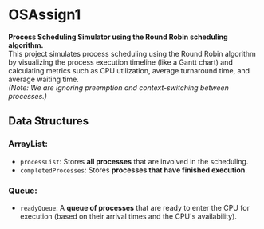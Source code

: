 # OSAssign1
**Process Scheduling Simulator using the Round Robin scheduling algorithm.**  
This project simulates process scheduling using the Round Robin algorithm by visualizing the process execution timeline (like a Gantt chart) and calculating metrics such as CPU utilization, average turnaround time, and average waiting time.  
*(Note: We are ignoring preemption and context-switching between processes.)*

## Data Structures

### **ArrayList**:
- `processList`: Stores **all processes** that are involved in the scheduling.
- `completedProcesses`: Stores **processes that have finished execution**.

### **Queue**:
- `readyQueue`: A **queue of processes** that are ready to enter the CPU for execution (based on their arrival times and the CPU's availability).

